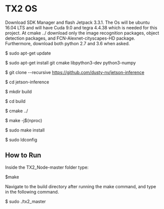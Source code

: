# TX2 OS
Download SDK Manager and flash Jetpack 3.3.1. The Os will be ubuntu 16.04 LTS and will have Cuda 9.0 and tegra 4.4.38 which is needed for this project.
At cmake ../ download only the image recognition packages, object detection packages, and FCN-Alexnet-cityscapes-HD package. Furthermore, download both python 2.7 and 3.6 when asked.

  $ sudo apt-get update
  
  $ sudo apt-get install git cmake libpython3-dev python3-numpy
  
  $ git clone --recursive https://github.com/dusty-nv/jetson-inference
  
  $ cd jetson-inference
  
  $ mkdir build
  
  $ cd build
  
  $ cmake ../
  
  $ make -j$(nproc)
  
  $ sudo make install
  
  $ sudo ldconfig

## How to Run
Inside the TX2_Node-master folder type:

  $make
  
Navigate to the build directory after running the make command, and type in the following command.

 $ sudo ./tx2_master

